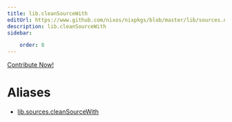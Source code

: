 ```yaml
---
title: lib.cleanSourceWith
editUrl: https://www.github.com/nixos/nixpkgs/blob/master/lib/sources.nix#L76C5
description: lib.cleanSourceWith
sidebar:

    order: 8
---
```


<a href="https://www.github.com/nixos/nixpkgs/blob/master/lib/sources.nix#L76C5">Contribute Now!</a>


# Aliases

- [lib.sources.cleanSourceWith](/nix-doc-comments/reference/lib/sources/lib-sources-cleanSourceWith)


